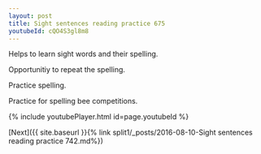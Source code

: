 ```yaml
---
layout: post
title: Sight sentences reading practice 675
youtubeId: cQO4S3gl8m8
---
```

 
 
Helps to learn sight words and their spelling.

Opportunitiy to repeat the spelling. 

Practice spelling. 
 
Practice for spelling bee competitions. 
 
{% include youtubePlayer.html id=page.youtubeId %}
 
 

[Next]({{ site.baseurl }}{% link  split1/_posts/2016-08-10-Sight sentences reading practice 742.md%})
 

